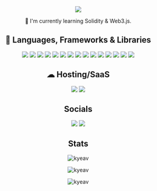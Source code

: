 <div align="center">
 <img src="https://readme-typing-svg.herokuapp.com/?lines=Hey,+I%27m+Kylie+%F0%9F%91%8B;&center=true&size=30" />
 </div>
 
 <p align="center">🧠 I'm currently learning Solidity & Web3.js.<p>

<h2 align="center">🚀 Languages, Frameworks & Libraries</h2>
<p align="center"> 
<a> 
  <img src="https://img.shields.io/badge/css3-%231572B6.svg?style=for-the-badge&logo=css3&logoColor=white"/> 
</a> 
  
<a> 
<img src="https://img.shields.io/badge/html5-%23E34F26.svg?style=for-the-badge&logo=html5&logoColor=white"/> 
</a> 
  
<a> 
<img src="https://img.shields.io/badge/JavaScript-F7DF1E?style=for-the-badge&logo=javascript&logoColor=black"/> 
</a>
  
<a>
<img src="https://img.shields.io/badge/React-20232A?style=for-the-badge&logo=react&logoColor=61DAFB"/>
</a>
 
<a>
<img src="https://img.shields.io/badge/firebase-ffca28?style=for-the-badge&logo=firebase&logoColor=black"/>
</a>

<a>
<img src="https://img.shields.io/badge/next.js-000000?style=for-the-badge&logo=nextdotjs&logoColor=white"/>
</a>
 
<a>
<img src="https://img.shields.io/badge/npm-CB3837?style=for-the-badge&logo=npm&logoColor=white"/>
</a>
 
<a>
<img src="https://img.shields.io/badge/Material%20UI-007FFF?style=for-the-badge&logo=mui&logoColor=white"/>
</a>

<a>
<img src="https://img.shields.io/badge/React_Router-CA4245?style=for-the-badge&logo=react-router&logoColor=white"/>
</a>
 
<a>
<img src="https://img.shields.io/badge/Redux-593D88?style=for-the-badge&logo=redux&logoColor=white"/>
</a>
 
<a>
<img src="https://img.shields.io/badge/Tailwind_CSS-38B2AC?style=for-the-badge&logo=tailwind-css&logoColor=white"/>
</a>
 
<a>
<img src="https://img.shields.io/badge/Webpack-8DD6F9?style=for-the-badge&logo=Webpack&logoColor=white"/>
</a>
 
<a>
<img src="https://img.shields.io/badge/Yarn-2C8EBB?style=for-the-badge&logo=yarn&logoColor=white"/>
</a>
 
<a>
<img src="https://img.shields.io/badge/Font_Awesome-339AF0?style=for-the-badge&logo=fontawesome&logoColor=white"/>
</a>
 
<a>
<img src="https://img.shields.io/badge/TypeScript-007ACC?style=for-the-badge&logo=typescript&logoColor=white"/>
</a>
</p>

<h2 align="center">☁ Hosting/SaaS</h2>
<div align="center">
<a>
<img src="https://img.shields.io/badge/Heroku-430098?style=for-the-badge&logo=heroku&logoColor=white" />
</a>

<a href="https://vercel.com/kyeav" target="_blank" rel="noopener noreferrer">
<img src="https://img.shields.io/badge/Vercel-000000?style=for-the-badge&logo=vercel&logoColor=white" />
</a>
</div>

<h2 align="center">Socials</h2>
<div align="center"/>
<a>
<img src="https://img.shields.io/badge/-LeetCode-FFA116?style=for-the-badge&logo=LeetCode&logoColor=black" />
</a>

<a href="https://www.linkedin.com/in/kylie-a-824875237/" target="_blank" rel="noopener noreferrer">
<img src="https://img.shields.io/badge/LinkedIn-0077B5?style=for-the-badge&logo=linkedin&logoColor=white" />
</a>

</div>

<h2 align="center">Stats</h2>

<p align="center">
<img src="https://github-readme-stats.vercel.app/api?username=kyeav&show_icons=true&locale=en&theme=dark" alt="kyeav" />
</p>
 
<p align="center">
<img src="https://github-readme-streak-stats.herokuapp.com/?user=kyeav&&theme=dark" alt="kyeav" />
</p>

<p align="center">
<img src="https://github-profile-trophy.vercel.app/?username=kyeav&theme=dark" alt="kyeav" />
</p>

<!---
kyeav/kyeav is a ✨ special ✨ repository because its `README.md` (this file) appears on your GitHub profile.
You can click the Preview link to take a look at your changes.
--->
